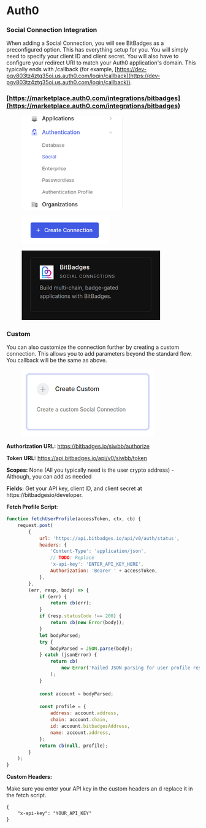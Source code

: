 # Auth0

### **Social Connection Integration**

When adding a Social Connection, you will see BitBadges as a preconfigured option. This has everything setup for you. You will simply need to specify your client ID and client secret. You will also have to configure your redirect URI to match your Auth0 application's domain. This typically ends with /callback (for example, [https://dev-pgv803tz4ztg35oi.us.auth0.com/login/callback](https://dev-pgv803tz4ztg35oi.us.auth0.com/login/callback)).

### [https://marketplace.auth0.com/integrations/bitbadges](https://marketplace.auth0.com/integrations/bitbadges)

<figure><img src="../../../.gitbook/assets/image (1) (1) (1) (1) (1) (1) (1) (1) (1) (1) (1) (1) (1) (1) (1) (1) (1) (1) (1) (1) (1) (1) (1) (1) (1) (1) (1) (1) (1) (1) (1) (1) (1) (1) (1) (1) (1) (1) (1) (1) (1) (1) (1) (1) (1) (1) (1) (1) (1).png" alt=""><figcaption></figcaption></figure>

<figure><img src="../../../.gitbook/assets/image (126).png" alt=""><figcaption></figcaption></figure>

<figure><img src="../../../.gitbook/assets/image (1) (1) (1) (1) (1) (1) (1) (1) (1) (1) (1) (1) (1) (1) (1) (1) (1) (1) (1) (1) (1) (1) (1) (1) (1) (1) (1) (1) (1) (1) (1) (1) (1) (1) (1) (1) (1) (1) (1) (1) (1) (1) (1) (1) (1) (1) (1) (1).png" alt=""><figcaption></figcaption></figure>

### Custom

You can also customize the connection further by creating a custom connection. This allows you to add parameters beyond the standard flow. You callback will be the same as above.

<figure><img src="../../../.gitbook/assets/image (3) (1) (1) (1) (1) (1) (1) (1) (1) (1) (1) (1) (1) (1) (1) (1) (1) (1) (1) (1).png" alt=""><figcaption></figcaption></figure>

**Authorization URL:** https://bitbadges.io/siwbb/authorize

**Token URL:** https://api.bitbadges.io/api/v0/siwbb/token

**Scopes:** None (All you typically need is the user crypto address) - Although, you can add as needed

**Fields:** Get your API key, client ID, and client secret at https://bitbadgesio/developer.

**Fetch Profile Script**:

```javascript
function fetchUserProfile(accessToken, ctx, cb) {
    request.post(
        {
            url: 'https://api.bitbadges.io/api/v0/auth/status',
            headers: {
                'Content-Type': 'application/json',
                // TODO: Replace
                'x-api-key': 'ENTER_API_KEY_HERE',
                Authorization: 'Bearer ' + accessToken,
            },
        },
        (err, resp, body) => {
            if (err) {
                return cb(err);
            }
            if (resp.statusCode !== 200) {
                return cb(new Error(body));
            }
            let bodyParsed;
            try {
                bodyParsed = JSON.parse(body);
            } catch (jsonError) {
                return cb(
                    new Error('Failed JSON parsing for user profile response.')
                );
            }

            const account = bodyParsed;

            const profile = {
                address: account.address,
                chain: account.chain,
                id: account.bitbadgesAddress,
                name: account.address,
            };
            return cb(null, profile);
        }
    );
}
```

**Custom Headers:**&#x20;

Make sure you enter your API key in the custom headers an d replace it in the fetch script.

```
{
    "x-api-key": "YOUR_API_KEY"
}
```

